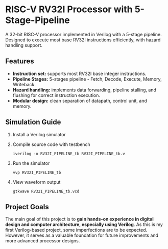 # **RISC-V RV32I Processor with 5-Stage-Pipeline** 
A 32-bit RISC-V processor implemented in Verilog with a 5-stage pipeline. Designed to execute most base RV32I instructions efficiently, with hazard handling support.  

## **Features**
* **Instruction set:** supports most RV32I base integer instructions.  
* **Pipeline Stages:** 5-stages pipeline - Fetch, Decode, Execute, Memory, Writeback.  
* **Hazard handling:** implements data forwarding, pipeline stalling, and flushing for correct instruction execution.  
* **Modular design:** clean separation of datapath, control unit, and memory.  

## **Simulation Guide**   
1. Install a Verilog simulator  
2. Compile source code with testbench  
   ```
   iverilog -o RV32I_PIPELINE_tb RV32I_PIPELINE_tb.v
   ```
   
3. Run the simulator  
   ```
   vvp RV32I_PIPELINE_tb
   ```
4. View waveform output  
   ```
   gtkwave RV32I_PIPELINE_tb.vcd
   ```
   
## **Project Goals**  
The main goal of this project is to **gain hands-on experience in digital design and computer architecture, especially using Verilog**. As this is my first Verilog-based project, some imperfections are to be expected. However, it serves as a valuable foundation for future improvements and more advanced processor designs.

 






